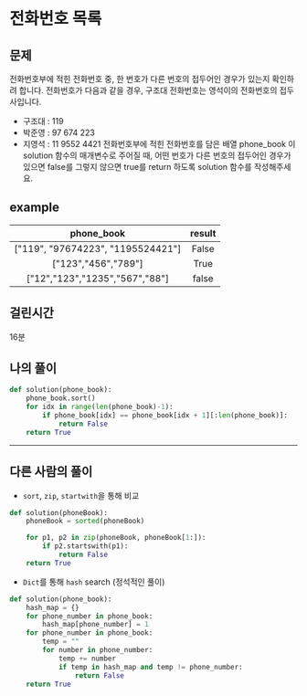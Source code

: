 # 전화번호 목록
## 문제
전화번호부에 적힌 전화번호 중, 한 번호가 다른 번호의 접두어인 경우가 있는지 확인하려 합니다.
전화번호가 다음과 같을 경우, 구조대 전화번호는 영석이의 전화번호의 접두사입니다.
- 구조대 : 119
- 박준영 : 97 674 223
- 지영석 : 11 9552 4421
전화번호부에 적힌 전화번호를 담은 배열 phone_book 이 solution 함수의 매개변수로 주어질 때, 어떤 번호가 다른 번호의 접두어인 경우가 있으면 false를 그렇지 않으면 true를 return 하도록 solution 함수를 작성해주세요.
## example

|phone_book|result|
|:---:|:---:|
|["119", "97674223", "1195524421"]|False|
|["123","456","789"]| True |
|["12","123","1235","567","88"]|false

## 걸린시간
16분
## 나의 풀이
```python
def solution(phone_book):
    phone_book.sort()
    for idx in range(len(phone_book)-1):
        if phone_book[idx] == phone_book[idx + 1][:len(phone_book)]:
            return False
    return True
```
---
## 다른 사람의 풀이
- `sort`, `zip`, `startwith`을 통해 비교
```python
def solution(phoneBook):
    phoneBook = sorted(phoneBook)

    for p1, p2 in zip(phoneBook, phoneBook[1:]):
        if p2.startswith(p1):
            return False
    return True
```
- `Dict`를 통해 `hash` search (정석적인 풀이)
```python
def solution(phone_book):
    hash_map = {}
    for phone_number in phone_book:
        hash_map[phone_number] = 1
    for phone_number in phone_book:
        temp = ""
        for number in phone_number:
            temp += number
            if temp in hash_map and temp != phone_number:
                return False
    return True
```